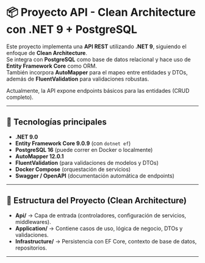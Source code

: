 # 📦 Proyecto API - Clean Architecture con .NET 9 + PostgreSQL

Este proyecto implementa una **API REST** utilizando **.NET 9**, siguiendo el enfoque de **Clean Architecture**.  
Se integra con **PostgreSQL** como base de datos relacional y hace uso de **Entity Framework Core** como ORM.  
También incorpora **AutoMapper** para el mapeo entre entidades y DTOs, además de **FluentValidation** para validaciones robustas.  

Actualmente, la API expone endpoints básicos para las entidades (CRUD completo).

---

## 🚀 Tecnologías principales

- **.NET 9.0**  
- **Entity Framework Core 9.0.9** (con `dotnet ef`)  
- **PostgreSQL 16** (puede correr en Docker o localmente)  
- **AutoMapper 12.0.1**  
- **FluentValidation** (para validaciones de modelos y DTOs)  
- **Docker Compose** (orquestación de servicios)  
- **Swagger / OpenAPI** (documentación automática de endpoints)

---

## 📂 Estructura del Proyecto (Clean Architecture)

- **Api/** → Capa de entrada (controladores, configuración de servicios, middlewares).  
- **Application/** → Contiene casos de uso, lógica de negocio, DTOs y validaciones.  
- **Infrastructure/** → Persistencia con EF Core, contexto de base de datos, repositorios.  

---
